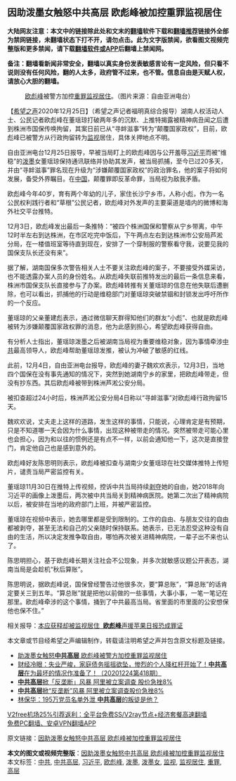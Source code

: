  <h2>因助泼墨女触怒中共高层 欧彪峰被加控重罪监视居住</h2> <p class="notice"><b>大陆网友注意：本文中的链接除此处和文末的<a href="https://github.com/bannedbook/fanqiang" >翻墙</a>软件下载和<a href="https://github.com/killgcd/justmysocks/blob/master/README.md">翻墙推荐</a>链接外全部为禁网链接，未翻墙状态下打不开，请勿点击。此为文字版禁闻，欲看图文视频完整版和更多禁闻，请下载<a href="https://github.com/bannedbook/fanqiang">翻墙软件或APP</a>后翻墙上禁闻网。</p><p>备注：翻墙看新闻非常安全，翻墙以真实身份发表敏感言论有一定风险，但只看不说则没有任何风险，翻的人太多，政府管不过来，也不管。信息自由是天赋人权，请放心大胆的翻墙。</b></p>  <div class="entry"> <figure><figcaption><a href="https://www.bannedbook.org/bnews/tag/%e6%ac%a7%e5%bd%aa%e5%b3%b0/" class="st_tag internal_tag" rel="tag" title="标签 欧彪峰 下的日志">欧彪峰</a>被警方加控<a href="https://www.bannedbook.org/bnews/tag/%E9%87%8D%E7%BD%AA/" class="st_tag internal_tag" rel="tag" title="标签 重罪 下的日志">重罪</a><a href="https://www.bannedbook.org/bnews/tag/%E7%9B%91%E8%A7%86%E5%B1%85%E4%BD%8F/" class="st_tag internal_tag" rel="tag" title="标签 监视居住 下的日志">监视居住</a>。（图片来源：自由亚洲电台）</figcaption></figure> <p>【<span class='wp_keywordlink_affiliate'><a href="https://www.soundofhope.org" title="希望之声" target="_blank">希望之声</a></span>2020年12月25日】（希望之声记者福明真综合报导）湖南人权活动人士、公民记者欧彪峰在董瑶琼打破两年多的沉默、上推特揭露被精神病丑闻之后遭到株洲市国保传唤拘留，其案日前已从“寻衅滋事”转为“颠覆国家政权”，目前，欧彪峰已被警方从行政拘留转为<a href="https://www.bannedbook.org/bnews/tag/%E7%9B%91%E8%A7%86/" class="st_tag internal_tag" rel="tag" title="标签 监视 下的日志">监视</a>居住，具体关押地点不明。</p> <p>自由亚洲电台12月25日报导，早被当局盯上的欧彪峰因与公开羞辱<a href="https://www.bannedbook.org/bnews/tag/%e4%b9%a0%e8%bf%91%e5%b9%b3/" class="st_tag internal_tag" rel="tag" title="标签 习近平 下的日志">习近平</a>而被“维稳”的<a href="https://www.bannedbook.org/bnews/tag/%E6%B3%BC%E5%A2%A8/" class="st_tag internal_tag" rel="tag" title="标签 泼墨 下的日志">泼墨</a>女董瑶琼保持通讯联络并协助其发声，被当局抓捕，至今已过20多天，并由“寻衅滋事”罪名现在升级为“涉嫌颠覆国家政权”的政治罪名，他的案子将如何发展，备受外界瞩目。在<span class='wp_keywordlink_affiliate'><a href="https://www.bannedbook.org/" title="中国" target="_blank">中国</a></span>，颠覆罪即反革命罪，当局视为敌我矛盾。</p> <p>欧彪峰今年40岁，育有两个年幼的儿子，家住长沙宁乡市，人称小彪，作为一名公民权利践行者和“草根”公民记者，欧彪峰对外发声的主要渠道是墙内的微博和海外社交平台推特。</p> <p>12月3日，欧彪峰发出最后一条推特：“被四个株洲国保和警察从宁乡带离，中午12时半左右到达株洲，在市区吃完中饭后，下午两点左右到达株洲市公安局芦淞分局，在一楼值班室等待直到现在，安排了一个穿制服的警察看守我，说要见我的国保支队长还没有来”。</p>  <p>据了解，湖南国保多次警告相关人士不要关注欧彪峰的案子，不要接受外媒采访，也不能透露办案人员的身份姓名。从欧彪峰失联前推特发出的最后一条信息来看，株洲市国保支队长直接参与了办案。欧彪峰转推有关董瑶琼的信息在他失联后遭删除，也可以看出，抓捕他的行动是维稳部门对董瑶琼突破禁锢和封锁发出呼吁所作的一个反应。</p> <p>董瑶琼的父亲董建彪表示，通过微信聊天群得知他们的群友“小彪”、也就是欧彪峰被转为涉嫌颠覆国家政权罪的消息，他为此感到担心，希望欧彪峰获得自由。</p> <p>有分析人士指出，董瑶琼泼墨之后被湖南当局视为重要维稳对象，因为事情牵涉<a href="https://www.bannedbook.org/bnews/tag/%e4%b8%ad%e5%85%b1/" class="st_tag internal_tag" rel="tag" title="标签 中共 下的日志">中共</a>最高领导人，欧彪峰帮助董瑶琼发推，被认为冲破了敏感的红线。</p> <p>此前，12月4日，自由亚洲电台报导，欧彪峰的妻子魏欢欢表示，12月3日，当地四个国保在没有事先通知的情况下，突然到她湖南宁乡的家里，把欧彪峰带走，但没有抄东西。其后欧彪峰被带到株洲芦淞公安分局。</p>  <p>被扣查超过24小时后，株洲芦淞公安分局4日称以“寻衅滋事”对欧彪峰行政拘留15天。</p> <p>魏欢欢说，丈夫走上这样的道路，发生这样的事情，只能说，心理肯定是有预期，只是不知道哪一天会因为什么事情，出现这种被带走的情况。突然被带走可能心里也会担心，因为和以往的惯例还是有点不一样，以前会通知他一下，这次是直接登门，肯定他自己也是感到意外的。</p> <p>欧彪峰好友陈思明则表示，欧彪峰被扣查与湖南少女董瑶琼在社交媒体推特上传短片，谴责当局严密监控有关。</p> <p>董瑶琼11月30日在推特上传视频，控诉中共当局持续<span class='wp_keywordlink'><a href="https://www.bannedbook.org/forum2/topic21.html" title="《剥夺》 黄建民 著" target="_blank">剥夺</a></span>她的自由，她2018年向习近平的画像上泼墨后，两次被中共当局关到精神病医院。她第二次出了精神病院以后，被安排在当地的政府部门上班，并被严密监控。</p>  <p>董瑶琼在视频中表示，她去哪里都是受到限制的。工作的自由、与朋友交往的自由都被剥夺，甚至无法和自己的父亲随时保持联系。她表示，已无法忍受这种没有自由的生活，所以决定发推争取自由，哪怕再次被关进精神病院，一辈子出不来也认了。</p> <p>陈思明担心，基于欧彪峰长期关注社会不公现象，并多次就敏感议题公开表态，湖南当局是会趁机“秋后算账”。</p> <p>陈思明说，据欧彪峰说，国保曾经警告过他很多次，要“算总账”，“算总账”的话肯定要关三到五年。“算总账”就是把他以前做的一些事情，大事小事，一笔一笔记在那里。欧彪峰牵涉的这个事情，捅到了中共最高当局。省里面的市里面的公安想保他也保不住。”</p> <p>相关报导：<a data-ctorig="https://www.soundofhope.org/post/456040" data-cturl="https://www.google.com/url?client=internal-element-cse&amp;cx=007749283119516952101:0iwnfnkwnek&amp;q=https://www.soundofhope.org/post/456040&amp;sa=U&amp;ved=2ahUKEwjkwaOYg-vtAhXX_XMBHUWUAE8QFjAAegQIARAC&amp;usg=AOvVaw3oZ8E7RfyfkkhRcybKVqty" href="https://www.google.com/url?client=internal-element-cse&amp;cx=007749283119516952101:0iwnfnkwnek&amp;q=https://www.soundofhope.org/post/456040&amp;sa=U&amp;ved=2ahUKEwjkwaOYg-vtAhXX_XMBHUWUAE8QFjAAegQIARAC&amp;usg=AOvVaw3oZ8E7RfyfkkhRcybKVqty" target="_blank">本应获释却被监视居住  <b>欧彪峰</b>声援苹果日报恐成罪证</a></p>  <p>本文章或节目经希望之声编辑制作，转载请注明希望之声并包含原文标题及链接。</p> <ul class='op-related-articles' title='相关阅读'> <li><a href='https://www.bannedbook.org/bnews/headline/20201226/1454998.html' target='_blank'>助泼墨女触怒<b>中共高层</b> 欧彪峰被警方加控重罪监视居住</a></li> <li><a href='https://www.bannedbook.org/bnews/bannedvideo/20201225/1454555.html' target='_blank'>财经冷眼：失业严峻，家庭债务摇摇欲坠，惨烈的个人降杠杆开始了！<b>中共高层</b>在为最坏的情况作准备了！（20201224第418期）</a></li> <li><a href='https://www.bannedbook.org/bnews/headline/20201224/1454222.html' target='_blank'><b>中共高层</b>掀「反垄断」风暴 阿里被立案调查 股价急挫8%</a></li> <li><a href='https://www.bannedbook.org/bnews/ssgc/20201224/1454099.html' target='_blank'><b>中共高层</b>掀“反垄断”风暴 阿里被立案调查股价急挫8%</a></li> <li><a href='https://www.bannedbook.org/bnews/comments/20201214/1447402.html' target='_blank'>林保华：195万党员名单外泄 <b>中共高层</b>的叛徒是他？</a></li> </ul> <p class="texttj"> <a href="https://github.com/bannedbook/fanqiang/wiki/V2ray%E6%9C%BA%E5%9C%BA" target="_blank">V2free机场25%引荐返利：全平台免费SS/V2ray节点+经济套餐高速翻墙</a><br/> <a href="https://github.com/bannedbook/fanqiang/wiki/%E7%A6%81%E9%97%BB%E7%BD%91%E5%AE%89%E5%8D%93%E7%BF%BB%E5%A2%99%E6%96%B0%E9%97%BBAPP" target="_blank">免费PC翻墙、安卓VPN翻墙APP</a></p><p>原文链接：<a class="src_link"  href="https://www.soundofhope.org/post/457375" target="_blank">因助泼墨女触怒中共高层 欧彪峰被加控重罪监视居住</a></p><a name='sharetosocial'></a>       <div><b>本文的图文或视频完整版</b>：<a href='https://www.bannedbook.org/bnews/comments/20201226/1455368.html'>因助泼墨女触怒中共高层 欧彪峰被加控重罪监视居住</a></div>  </div><!--END ENTRY--> <div class="postfooter"> <div>本文标签：<a href="https://www.bannedbook.org/bnews/tag/%e4%b8%ad%e5%85%b1/" rel="tag">中共</a>, <a href="https://www.bannedbook.org/bnews/tag/%E4%B8%AD%E5%85%B1%E9%AB%98%E5%B1%82/" rel="tag">中共高层</a>, <a href="https://www.bannedbook.org/bnews/tag/%e4%b9%a0%e8%bf%91%e5%b9%b3/" rel="tag">习近平</a>, <a href="https://www.bannedbook.org/bnews/tag/%e6%ac%a7%e5%bd%aa%e5%b3%b0/" rel="tag">欧彪峰</a>, <a href="https://www.bannedbook.org/bnews/tag/%E6%B3%BC%E5%A2%A8/" rel="tag">泼墨</a>, <a href="https://www.bannedbook.org/bnews/tag/%e6%b3%bc%e5%a2%a8%e5%a5%b3/" rel="tag">泼墨女</a>, <a href="https://www.bannedbook.org/bnews/tag/%E7%9B%91%E8%A7%86/" rel="tag">监视</a>, <a href="https://www.bannedbook.org/bnews/tag/%E7%9B%91%E8%A7%86%E5%B1%85%E4%BD%8F/" rel="tag">监视居住</a>, <a href="https://www.bannedbook.org/bnews/tag/%E9%87%8D%E7%BD%AA/" rel="tag">重罪</a>, <a href="https://www.bannedbook.org/bnews/tag/%E9%AB%98%E5%B1%82/" rel="tag">高层</a></div>  </div><!--END POSTFOOTER--> 